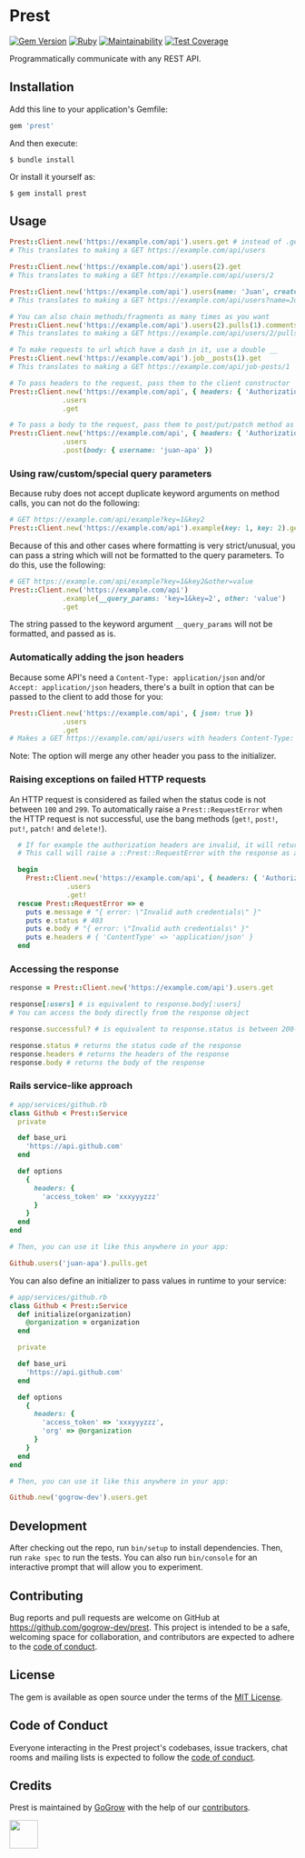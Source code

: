 # Prest

[![Gem Version](https://badge.fury.io/rb/prest.svg)](https://badge.fury.io/rb/prest)
[![Ruby](https://github.com/gogrow-dev/prest/actions/workflows/main.yml/badge.svg?branch=main)](https://github.com/gogrow-dev/prest/actions/workflows/main.yml)
[![Maintainability](https://api.codeclimate.com/v1/badges/f81b2e00be4d8eaa5e81/maintainability)](https://codeclimate.com/github/gogrow-dev/prest/maintainability)
[![Test Coverage](https://api.codeclimate.com/v1/badges/f81b2e00be4d8eaa5e81/test_coverage)](https://codeclimate.com/github/gogrow-dev/prest/test_coverage)

Programmatically communicate with any REST API.

## Installation

Add this line to your application's Gemfile:

```ruby
gem 'prest'
```

And then execute:

    $ bundle install

Or install it yourself as:

    $ gem install prest

## Usage

```ruby
Prest::Client.new('https://example.com/api').users.get # instead of .get you can use .put .patch .post .delete
# This translates to making a GET https://example.com/api/users

Prest::Client.new('https://example.com/api').users(2).get
# This translates to making a GET https://example.com/api/users/2

Prest::Client.new('https://example.com/api').users(name: 'Juan', created_at: '2022-07-20').get
# This translates to making a GET https://example.com/api/users?name=Juan&created_at=2022-07-20

# You can also chain methods/fragments as many times as you want
Prest::Client.new('https://example.com/api').users(2).pulls(1).comments.get
# This translates to making a GET https://example.com/api/users/2/pulls/1/comments

# To make requests to url which have a dash in it, use a double __
Prest::Client.new('https://example.com/api').job__posts(1).get
# This translates to making a GET https://example.com/api/job-posts/1

# To pass headers to the request, pass them to the client constructor
Prest::Client.new('https://example.com/api', { headers: { 'Authorization' => 'Bearer Token xxxyyyzzz' } })
             .users
             .get

# To pass a body to the request, pass them to post/put/patch method as follows:
Prest::Client.new('https://example.com/api', { headers: { 'Authorization' => 'Bearer Token xxxyyyzzz' } })
             .users
             .post(body: { username: 'juan-apa' })
```

### Using raw/custom/special query parameters

Because ruby does not accept duplicate keyword arguments on method calls, you can not do the following:

```ruby
# GET https://example.com/api/example?key=1&key2
Prest::Client.new('https://example.com/api').example(key: 1, key: 2).get
```

Because of this and other cases where formatting is very strict/unusual, you can pass a string which will not be formatted to the query parameters. To do this, use the following:

```ruby
# GET https://example.com/api/example?key=1&key2&other=value
Prest::Client.new('https://example.com/api')
             .example(__query_params: 'key=1&key=2', other: 'value')
             .get
```

The string passed to the keyword argument `__query_params` will not be formatted, and passed as is.

### Automatically adding the json headers

Because some API's need a `Content-Type: application/json` and/or `Accept: application/json` headers, there's a built in option that can be passed to the client to add those for you:

```ruby
Prest::Client.new('https://example.com/api', { json: true })
             .users
             .get
# Makes a GET https://example.com/api/users with headers Content-Type: application/json and Accept: application/json
```

Note: The option will merge any other header you pass to the initializer.

### Raising exceptions on failed HTTP requests

An HTTP request is considered as failed when the status code is not between `100` and `299`.
To automatically raise a `Prest::RequestError` when the HTTP request is not successful, use the bang methods (`get!`, `post!`, `put!`, `patch!` and `delete!`).

```ruby
  # If for example the authorization headers are invalid, it will return an 401 status code.
  # This call will raise a ::Prest::RequestError with the response as a json in the message.

  begin
    Prest::Client.new('https://example.com/api', { headers: { 'Authorization' => 'Bearer Token xxxyyyzzz' } })
              .users
              .get!
  rescue Prest::RequestError => e
    puts e.message # "{ error: \"Invalid auth credentials\" }"
    puts e.status # 403
    puts e.body # "{ error: \"Invalid auth credentials\" }"
    puts e.headers # { 'ContentType' => 'application/json' }
  end
```

### Accessing the response

```ruby
response = Prest::Client.new('https://example.com/api').users.get

response[:users] # is equivalent to response.body[:users]
# You can access the body directly from the response object

response.successful? # is equivalent to response.status is between 200-299

response.status # returns the status code of the response
response.headers # returns the headers of the response
response.body # returns the body of the response
```

### Rails service-like approach

```ruby
# app/services/github.rb
class Github < Prest::Service
  private

  def base_uri
    'https://api.github.com'
  end

  def options
    {
      headers: {
        'access_token' => 'xxxyyyzzz'
      }
    }
  end
end

# Then, you can use it like this anywhere in your app:

Github.users('juan-apa').pulls.get
```

You can also define an initializer to pass values in runtime to your service:

```ruby
# app/services/github.rb
class Github < Prest::Service
  def initialize(organization)
    @organization = organization
  end

  private

  def base_uri
    'https://api.github.com'
  end

  def options
    {
      headers: {
        'access_token' => 'xxxyyyzzz',
        'org' => @organization
      }
    }
  end
end

# Then, you can use it like this anywhere in your app:

Github.new('gogrow-dev').users.get
```

## Development

After checking out the repo, run `bin/setup` to install dependencies. Then, run `rake spec` to run the tests. You can also run `bin/console` for an interactive prompt that will allow you to experiment.

## Contributing

Bug reports and pull requests are welcome on GitHub at https://github.com/gogrow-dev/prest. This project is intended to be a safe, welcoming space for collaboration, and contributors are expected to adhere to the [code of conduct](https://github.com/gogrow-dev/prest/blob/main/CODE_OF_CONDUCT.md).

## License

The gem is available as open source under the terms of the [MIT License](https://opensource.org/licenses/MIT).

## Code of Conduct

Everyone interacting in the Prest project's codebases, issue trackers, chat rooms and mailing lists is expected to follow the [code of conduct](https://github.com/gogrow-dev/prest/blob/main/CODE_OF_CONDUCT.md).

## Credits

Prest is maintained by [GoGrow](https://gogrow.dev) with the help of our
[contributors](https://github.com/gogrow-dev/prest/contributors).

[<img src="https://user-images.githubusercontent.com/9309458/180014465-00477428-fd76-48f6-b984-5b401b8ce241.svg" height="50"/>](https://gogrow.dev)
